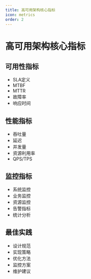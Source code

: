 ```yaml
---
title: 高可用架构核心指标
icon: metrics
order: 2
---
```


# 高可用架构核心指标

## 可用性指标
- SLA定义
- MTBF
- MTTR
- 故障率
- 响应时间

## 性能指标
- 吞吐量
- 延迟
- 并发量
- 资源利用率
- QPS/TPS

## 监控指标
- 系统监控
- 业务监控
- 资源监控
- 告警指标
- 统计分析

## 最佳实践
- 设计规范
- 实现策略
- 优化方法
- 监控方案
- 维护建议

